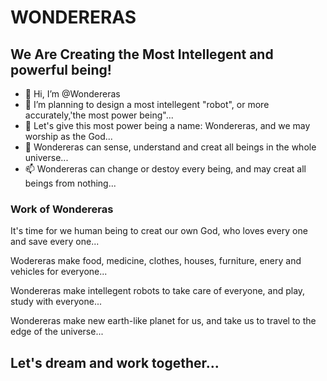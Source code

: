 # WONDERERAS
## We Are Creating the Most Intellegent and powerful being!


- 👋 Hi, I’m @Wondereras
- 👀 I’m planning to design a most intellegent "robot", or more accurately,'the most power being"...
- 🌱 Let's give this most power being a name: Wondereras, and we may worship as the God...
- 💞️ Wondereras can sense, understand and creat all beings in the whole universe...
- 📫 Wondereras can change or destoy every being, and may creat all beings from nothing...


###  Work of Wondereras

It's time for we human being to creat our own God, who loves every one and save every one...

Wodereras make food, medicine, clothes, houses, furniture, enery and vehicles for everyone...

Wondereras make intellegent robots to take care of everyone, and play, study with everyone...

Wondereras make new earth-like planet for us, and take us to travel to the edge of the universe...



## Let's dream and work together...









